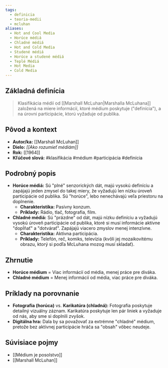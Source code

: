 ```yaml
---
tags:
  - definicia
  - teoria-medii
  - mcluhan
aliases:
  - Hot and Cool Media
  - Horúce médiá
  - Chladné médiá
  - Hot and Cold Media
  - Studené médiá
  - Horúce a studené médiá
  - Teplé Médiá
  - Hot Media
  - Cold Media
---
```

## Základná definícia

> Klasifikácia médií od [[Marshall McLuhan|Marshalla McLuhana]] založená na miere informácií, ktoré médium poskytuje ("definícia"), a na úrovni participácie, ktorú vyžaduje od publika.

## Pôvod a kontext

* **Autor/ka:** [[Marshall McLuhan]]
* **Dielo:** *[[Ako rozumieť médiám]]*
* **Rok:** [[1964]]
* **Kľúčové slová:** #klasifikácia #médium #participácia #definícia

## Podrobný popis

* **Horúce médiá:** Sú "plné" senzorických dát, majú vysokú definíciu a zapájajú jeden zmysel do takej miery, že vyžadujú len nízku úroveň participácie od publika. Sú "horúce", lebo nenechávajú veľa priestoru na doplnenie.
    * **Charakteristika:** Pasívny konzum.
    * **Príklady:** Rádio, tlač, fotografia, film.
* **Chladné médiá:** Sú "prázdne" od dát, majú nízku definíciu a vyžadujú vysokú úroveň participácie od publika, ktoré si musí informácie aktívne "dopĺňať" a "dotvárať". Zapájajú viacero zmyslov menej intenzívne.
    * **Charakteristika:** Aktívna participácia.
    * **Príklady:** Telefón, reč, komiks, televízia (kvôli jej mozaikovitému obrazu, ktorý si podľa McLuhana mozog musí skladať).

## Zhrnutie

* **Horúce médium** = Viac informácií od média, menej práce pre diváka.
* **Chladné médium** = Menej informácií od média, viac práce pre diváka.

## Príklady na porovnanie

* **Fotografia (horúca)** vs. **Karikatúra (chladná):** Fotografia poskytuje detailný vizuálny záznam. Karikatúra poskytuje len pár liniek a vyžaduje od nás, aby sme si doplnili zvyšok.
* **Digitálna hra:** Dala by sa považovať za extrémne "chladné" médium, pretože bez aktívnej participácie hráča sa "obsah" vôbec neudeje.

## Súvisiace pojmy

* [[Médium je posolstvo]]
* [[Marshall McLuhan]]